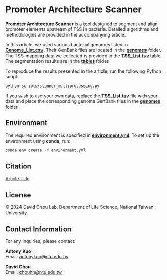 # Promoter Architecture Scanner

**Promoter Architecture Scanner** is a tool designed to segment and align promoter elements upstream of TSS in bacteria. Detailed algorithms and methodologies are provided in the accompanying article.

In this article, we used various bacterial genomes listed in [**Genome_List.csv**](Genome_List.csv). Their GenBank files are located in the [**genomes**](genomes/) folder. The TSS-mapping data we collected is provided in the [**TSS_List.tsv**](TSS_List.tsv) table. The segmentation results are in the [**tables**](tables/) folder.

To reproduce the results presented in the article, run the following Python script:

```bash
python scripts/scanner_multiprocessing.py
```

If you wish to use your own data, replace the [**TSS_List.tsv**](TSS_List.tsv) file with your data and place the corresponding genome GenBank files in the [**genomes**](genomes/) folder.

## Environment

The required environment is specified in [**environment.yml**](environment.yml). To set up the environment using **conda**, run:

```bash
conda env create -f environment.yml
```

## Citation

[Article Title](url)

## License

© 2024 David Chou Lab, Department of Life Science, National Taiwan University

## Contact Information

For any inquiries, please contact:

**Antony Kuo**  
Email: [antonykuo@ntu.edu.tw](mailto:antonykuo@ntu.edu.tw)

**David Chou**  
Email: [chouhh@ntu.edu.tw](mailto:chouhh@ntu.edu.tw)

